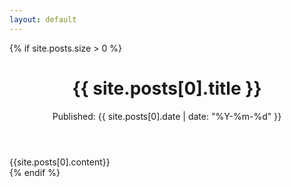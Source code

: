 ```yaml
---
layout: default
---
```


{% if site.posts.size > 0 %}
<div class="latest-entry">
	<header>
		<h1>{{ site.posts[0].title }}</h1>
		<p class="entry-info">Published: {{ site.posts[0].date | date: "%Y-%m-%d" }}</p>
	</header>
	<div class="entry-body">
		{{site.posts[0].content}}
	</div>
</div>
{% endif %}
